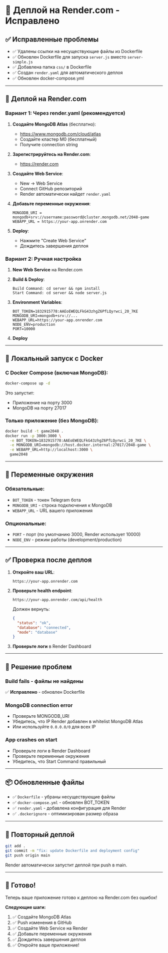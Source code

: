 # 🚀 Деплой на Render.com - Исправлено

## ✅ Исправленные проблемы

- ✅ Удалены ссылки на несуществующие файлы из Dockerfile
- ✅ Обновлен Dockerfile для запуска `server.js` вместо `server-simple.js`
- ✅ Добавлена папка `css/` в Dockerfile
- ✅ Создан `render.yaml` для автоматического деплоя
- ✅ Обновлен docker-compose.yml

---

## 🚀 Деплой на Render.com

### Вариант 1: Через render.yaml (рекомендуется)

1. **Создайте MongoDB Atlas** (бесплатно):
   - https://www.mongodb.com/cloud/atlas
   - Создайте кластер M0 (бесплатный)
   - Получите connection string

2. **Зарегистрируйтесь на Render.com**:
   - https://render.com

3. **Создайте Web Service**:
   - New -> Web Service
   - Connect GitHub репозиторий
   - Render автоматически найдет `render.yaml`

4. **Добавьте переменные окружения**:
   ```
   MONGODB_URI = mongodb+srv://username:password@cluster.mongodb.net/2048-game
   WEBAPP_URL = https://your-app.onrender.com
   ```

5. **Deploy**:
   - Нажмите "Create Web Service"
   - Дождитесь завершения деплоя

### Вариант 2: Ручная настройка

1. **New Web Service** на Render.com

2. **Build & Deploy**:
   ```
   Build Command: cd server && npm install
   Start Command: cd server && node server.js
   ```

3. **Environment Variables**:
   ```
   BOT_TOKEN=1832915778:AAEoEWEQLFkG43zhgZ6PfLQyrwci_20_7KE
   MONGODB_URI=mongodb+srv://...
   WEBAPP_URL=https://your-app.onrender.com
   NODE_ENV=production
   PORT=10000
   ```

4. **Deploy**

---

## 🐳 Локальный запуск с Docker

### С Docker Compose (включая MongoDB):

```bash
docker-compose up -d
```

Это запустит:
- Приложение на порту 3000
- MongoDB на порту 27017

### Только приложение (без MongoDB):

```bash
docker build -t game2048 .
docker run -p 3000:3000 \
  -e BOT_TOKEN=1832915778:AAEoEWEQLFkG43zhgZ6PfLQyrwci_20_7KE \
  -e MONGODB_URI=mongodb://host.docker.internal:27017/2048-game \
  -e WEBAPP_URL=http://localhost:3000 \
  game2048
```

---

## 📝 Переменные окружения

### Обязательные:
- `BOT_TOKEN` - токен Telegram бота
- `MONGODB_URI` - строка подключения к MongoDB
- `WEBAPP_URL` - URL вашего приложения

### Опциональные:
- `PORT` - порт (по умолчанию 3000, Render использует 10000)
- `NODE_ENV` - режим работы (development/production)

---

## ✅ Проверка после деплоя

1. **Откройте ваш URL**:
   ```
   https://your-app.onrender.com
   ```

2. **Проверьте health endpoint**:
   ```
   https://your-app.onrender.com/api/health
   ```
   
   Должен вернуть:
   ```json
   {
     "status": "ok",
     "database": "connected",
     "mode": "database"
   }
   ```

3. **Проверьте логи** в Render Dashboard

---

## 🐛 Решение проблем

### Build fails - файлы не найдены
✅ **Исправлено** - обновлен Dockerfile

### MongoDB connection error
- Проверьте MONGODB_URI
- Убедитесь, что IP Render добавлен в whitelist MongoDB Atlas
- Или используйте `0.0.0.0/0` для всех IP

### App crashes on start
- Проверьте логи в Render Dashboard
- Проверьте переменные окружения
- Убедитесь, что Start Command правильный

---

## 📦 Обновленные файлы

- ✅ `Dockerfile` - убраны несуществующие файлы
- ✅ `docker-compose.yml` - обновлен BOT_TOKEN
- ✅ `render.yaml` - добавлена конфигурация для Render
- ✅ `.dockerignore` - оптимизирован размер образа

---

## 🔄 Повторный деплой

```bash
git add .
git commit -m "fix: update Dockerfile and deployment config"
git push origin main
```

Render автоматически запустит деплой при push в main.

---

## 🎉 Готово!

Теперь ваше приложение готово к деплою на Render.com без ошибок!

**Следующие шаги:**
1. ✅ Создайте MongoDB Atlas
2. ✅ Push изменения в GitHub
3. ✅ Создайте Web Service на Render
4. ✅ Добавьте переменные окружения
5. ✅ Дождитесь завершения деплоя
6. ✅ Откройте ваше приложение!
